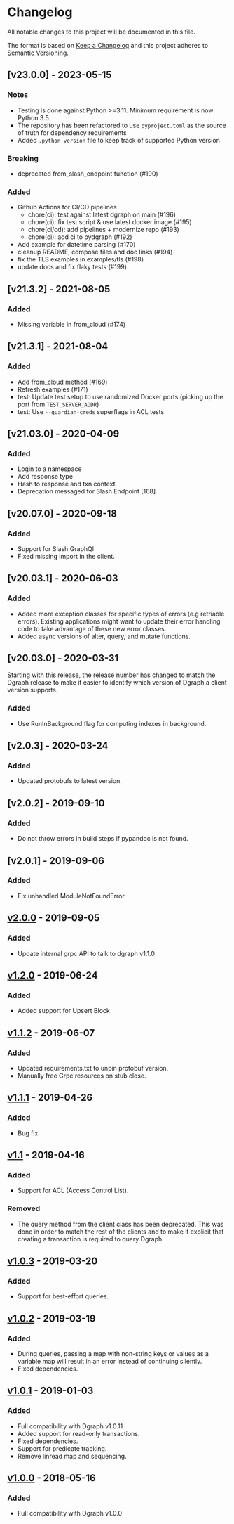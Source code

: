# Changelog

All notable changes to this project will be documented in this file.

The format is based on [Keep a Changelog](http://keepachangelog.com/en/1.0.0/)
and this project adheres to [Semantic Versioning](http://semver.org/spec/v2.0.0.html).

## [v23.0.0] - 2023-05-15

### Notes

- Testing is done against Python >=3.11. Minimum requirement is now Python 3.5
- The repository has been refactored to use `pyproject.toml` as the source of truth for dependency requirements
- Added `.python-version` file to keep track of supported Python version

### Breaking
- deprecated from_slash_endpoint function (#190)

### Added
- Github Actions for CI/CD pipelines
  - chore(ci): test against latest dgraph on main (#196)
  - chore(ci): fix test script & use latest docker image (#195)
  - chore(ci/cd): add pipelines + modernize repo (#193)
  - chore(ci): add ci to pydgraph (#192)
- Add example for datetime parsing (#170)
- cleanup README, compose files and doc links (#194)
- fix the TLS examples in examples/tls (#198)
- update docs and fix flaky tests (#199)

## [v21.3.2] - 2021-08-05

### Added
- Missing variable in from_cloud (#174)

## [v21.3.1] - 2021-08-04

### Added
- Add from_cloud method (#169)
- Refresh examples (#171)
- test: Update test setup to use randomized Docker ports (picking up the port from `TEST_SERVER_ADDR`)
- test: Use `--guardian-creds` superflags in ACL tests

## [v21.03.0] - 2020-04-09

### Added
-  Login to a namespace
-  Add response type
-  Hash to response and txn context.
-  Deprecation messaged for Slash Endpoint [168]

## [v20.07.0] - 2020-09-18

### Added
- Support for Slash GraphQl
- Fixed missing import in the client.

## [v20.03.1] - 2020-06-03

### Added
- Added more exception classes for specific types of errors (e.g retriable
errors). Existing applications might want to update their error handling code to
take advantage of these new error classes.
- Added async versions of alter, query, and mutate functions.

## [v20.03.0] - 2020-03-31

Starting with this release, the release number has changed to match the Dgraph release
to make it easier to identify which version of Dgraph a client version supports.

### Added
- Use RunInBackground flag for computing indexes in background.

## [v2.0.3] - 2020-03-24

### Added
- Updated protobufs to latest version.

## [v2.0.2] - 2019-09-10

### Added
- Do not throw errors in build steps if pypandoc is not found.

## [v2.0.1] - 2019-09-06

### Added
- Fix unhandled ModuleNotFoundError.

## [v2.0.0] - 2019-09-05

### Added
- Update internal grpc API to talk to dgraph v1.1.0

## [v1.2.0] - 2019-06-24

### Added
- Added support for Upsert Block

## [v1.1.2] - 2019-06-07

### Added
- Updated requirements.txt to unpin protobuf version.
- Manually free Grpc resources on stub close.

## [v1.1.1] - 2019-04-26

### Added
- Bug fix

## [v1.1] - 2019-04-16

### Added
- Support for ACL (Access Control List).

### Removed
- The query method from the client class has been deprecated. This was done in
  order to match the rest of the clients and to make it explicit that creating a
  transaction is required to query Dgraph.

## [v1.0.3] - 2019-03-20

### Added
- Support for best-effort queries.

## [v1.0.2] - 2019-03-19

### Added
- During queries, passing a map with non-string keys or values as a variable
  map will result in an error instead of continuing silently.
- Fixed dependencies.

## [v1.0.1] - 2019-01-03

### Added
- Full compatibility with Dgraph v1.0.11
- Added support for read-only transactions.
- Fixed dependencies.
- Support for predicate tracking.
- Remove linread map and sequencing.

## [v1.0.0] - 2018-05-16

### Added
- Full compatibility with Dgraph v1.0.0

[Unreleased]:https://github.com/dgraph-io/pydgraph/compare/v1.0.0...HEAD
[v2.0.0]:https://github.com/dgraph-io/pydgraph/compare/v1.2.0...v2.0.0
[v1.2.0]:https://github.com/dgraph-io/pydgraph/compare/v1.1.2...v1.2.0
[v1.1.2]:https://github.com/dgraph-io/pydgraph/compare/v1.1.1...v1.1.2
[v1.1.1]:https://github.com/dgraph-io/pydgraph/compare/v1.1...v1.1.1
[v1.1]:https://github.com/dgraph-io/pydgraph/compare/v1.0.3...v1.1
[v1.0.3]:https://github.com/dgraph-io/pydgraph/compare/v1.0.2...v1.0.3
[v1.0.2]:https://github.com/dgraph-io/pydgraph/compare/v1.0.1...v1.0.2
[v1.0.1]:https://github.com/dgraph-io/pydgraph/compare/v1.0.0...v1.0.1
[v1.0.0]:https://github.com/dgraph-io/pydgraph/releases/tag/v1.0.0
